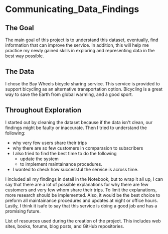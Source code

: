 # Communicating_Data_Findings

## The Goal

The main goal of this project is to understand this dataset, eventually, find information that can improve the service. In addition, this will help me practice my newly gained skills in exploring and representing data in the best way possible. 

## The Data 

I chose the Bay Wheels bicycle sharing service. This service is provided to support bicycling as an alternative transportation option. Bicycling is a great way to save the Earth from global warming, and a good sport.

## Throughout Exploration 

I started out by cleaning the dataset because if the data isn't clean, our findings might be faulty or inaccurate. Then I tried to understand the following:
- why very few users share their trips 
- why there are so few customers in comparasion to subscribers
- I also tried to find the best time to do the following
    - update the system 
    - to implement maintainance procedures. 
- I wanted to check how successful the service is across time. 

I included all my findings in detail in the Notebook, but to wrap it all up, I can say that there are a lot of possible explanations for why there are few customers and very few whom share their trips. To limit the explanations, more research should be implemented. Also, it would be the best choice to preform all maintainance procedures and updates at night or office hours. Lastly, I think it isafe to say that this service is doing a good job and has a promising future. 



List of resources used during the creation of the project. This includes web sites, books, forums, blog posts, and GitHub repositories.